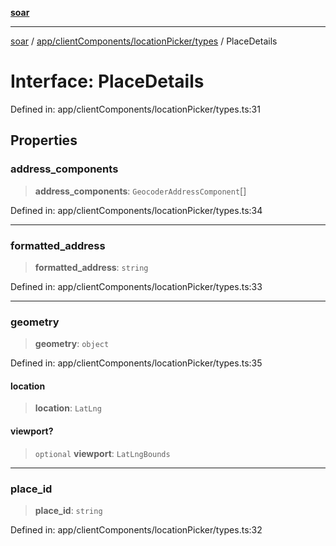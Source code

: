 [**soar**](../../../../../README.md)

***

[soar](../../../../../modules.md) / [app/clientComponents/locationPicker/types](../README.md) / PlaceDetails

# Interface: PlaceDetails

Defined in: app/clientComponents/locationPicker/types.ts:31

## Properties

### address\_components

> **address\_components**: `GeocoderAddressComponent`[]

Defined in: app/clientComponents/locationPicker/types.ts:34

***

### formatted\_address

> **formatted\_address**: `string`

Defined in: app/clientComponents/locationPicker/types.ts:33

***

### geometry

> **geometry**: `object`

Defined in: app/clientComponents/locationPicker/types.ts:35

#### location

> **location**: `LatLng`

#### viewport?

> `optional` **viewport**: `LatLngBounds`

***

### place\_id

> **place\_id**: `string`

Defined in: app/clientComponents/locationPicker/types.ts:32
